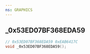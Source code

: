 ```yaml
---
ns: GRAPHICS
---
```

## _0x53ED07BF368EDA59

```c
// 0x53ED07BF368EDA59 0xEAB6417C
void _0x53ED07BF368EDA59();
```

